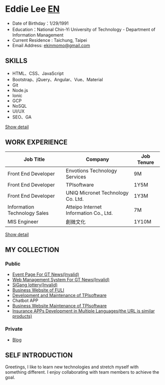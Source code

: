 # Eddie Lee [EN](/README.md)

- Date of Birthday：1/29/1991
- Education：National Chin-Yi University of Technology - Department of Information Management
- Current Residence : Taichung, Taipei
- Email Address: ekinmomo@gmail.com

## SKILLS

- HTML、CSS、JavaScript
- Bootstrap、jQuery、Angular、Vue、Material
- Git
- Node.js
- Ionic
- GCP
- NoSQL
- UI/UX
- SEO、GA

[Show detail](/skills_EN.md)

## WORK EXPERIENCE

| Job Title           | Company        | Job Tenure  |
| ------------------- | ------------------------ | ----- |
| Front End Developer | Envotions Technology Services | 9M    |
| Front End Developer | TPIsoftware     | 1Y5M  |
| Front End Developer | UNIQ Micronet Technology Co. Ltd.     | 1Y3M  |
| Information Technology Sales   | Atteipo Internet Information Co., Ltd.     | 7M    |
| MIS Engineer | 創微文化                | 1Y10M |

[Show detail](/career_EN.md)

## MY COLLECTION

### Public

- [Event Page For GT News(Invalid)](http://www.gt-news.com/index.html)
- [Web Management System For GT News(Invalid)](http://gtnews.gt-program.com/)
- [SiGang lottery(Invalid)](http://universallottery.gttest12.com/index)
- [Business Website of FULI](http://fuligaming.com/cn/)
- [Development and Maintenance of TPIsoftware](https://www.tpisoftware.com/tpu/index)
- Chatbot APP
- [Business Website Maintenance of TPIsoftware](https://www.tpisoftware.com/en/)
- [Insurance APPs Development in Multiple Languages(the URL is similar products)](https://www.moxa.com.tw/Product/network_management_software.htm)

### Private

- [Blog](http://www.ekinmomo.com/)

<!-- * 響應式旅遊業 - http://www.nevergiveup.byethost24.com/bootstrap1.html
- 響應式產品介紹 - http://www.nevergiveup.byethost24.com/bootstrap2.html
- 響應式部落格 - http://www.nevergiveup.byethost24.com/bootstrap3.html -->

## SELF INTRODUCTION

Greetings, I like to learn new technologies and stretch myself with something different. I enjoy collaborating with team members to achieve the goal.